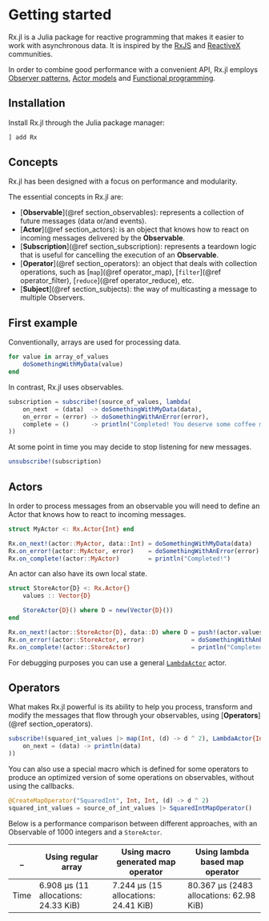 # Getting started

Rx.jl is a Julia package for reactive programming that makes it easier to work with asynchronous data. It is inspired by the [RxJS](https://github.com/ReactiveX/rxjs) and [ReactiveX](https://github.com/ReactiveX) communities.

In order to combine good performance with a convenient API, Rx.jl employs [Observer patterns](https://en.wikipedia.org/wiki/Observer_pattern), [Actor models](https://en.wikipedia.org/wiki/Actor_model) and [Functional programming](https://en.wikipedia.org/wiki/Functional_programming).

## Installation

Install Rx.jl through the Julia package manager:

```Julia
] add Rx
```

## Concepts

Rx.jl has been designed with a focus on performance and modularity.

The essential concepts in Rx.jl are:

- [__Observable__](@ref section_observables): represents a collection of future messages (data or/and events).
- [__Actor__](@ref section_actors): is an object that knows how to react on incoming messages delivered by the __Observable__.
- [__Subscription__](@ref section_subscription): represents a teardown logic that is useful for cancelling the execution of an __Observable__.
- [__Operator__](@ref section_operators): an object that deals with collection operations, such as [`map`](@ref operator_map), [`filter`](@ref operator_filter), [`reduce`](@ref operator_reduce), etc.
- [__Subject__](@ref section_subjects): the way of multicasting a message to multiple Observers.

## First example

Conventionally, arrays are used for processing data.

```Julia
for value in array_of_values
    doSomethingWithMyData(value)
end
```

In contrast, Rx.jl uses observables.

```Julia
subscription = subscribe!(source_of_values, lambda(
    on_next  = (data)  -> doSomethingWithMyData(data),
    on_error = (error) -> doSomethingWithAnError(error),
    complete = ()      -> println("Completed! You deserve some coffee man")
))
```

At some point in time you may decide to stop listening for new messages.

```Julia
unsubscribe!(subscription)
```

## Actors

In order to process messages from an observable you will need to define an Actor that knows how to react to incoming messages.

```Julia
struct MyActor <: Rx.Actor{Int} end

Rx.on_next!(actor::MyActor, data::Int) = doSomethingWithMyData(data)
Rx.on_error!(actor::MyActor, error)    = doSomethingWithAnError(error)
Rx.on_complete!(actor::MyActor)        = println("Completed!")
```

An actor can also have its own local state.

```Julia
struct StoreActor{D} <: Rx.Actor{}
    values :: Vector{D}

    StoreActor{D}() where D = new(Vector{D}())
end

Rx.on_next!(actor::StoreActor{D}, data::D) where D = push!(actor.values, data)
Rx.on_error!(actor::StoreActor, error)             = doSomethingWithAnError(error)
Rx.on_complete!(actor::StoreActor)                 = println("Completed: $(actor.values)")
```

For debugging purposes you can use a general [`LambdaActor`](@ref) actor.

## Operators

What makes Rx.jl powerful is its ability to help you process, transform and modify the messages that flow through your observables, using [__Operators__](@ref section_operators).

```Julia
subscribe!(squared_int_values |> map(Int, (d) -> d ^ 2), LambdaActor{Int}(
    on_next = (data) -> println(data)
))
```

You can also use a special macro which is defined for some operators to produce an optimized version of some operations on observables, without using the callbacks.

```Julia
@CreateMapOperator("SquaredInt", Int, Int, (d) -> d ^ 2)
squared_int_values = source_of_int_values |> SquaredIntMapOperator()
```

Below is a performance comparison between different approaches, with an Observable of 1000 integers and a `StoreActor`.

|   _  | Using regular array | Using macro generated map operator | Using lambda based map operator |
|------|---------------------|------------------------------------|---------------------------------|
| Time |6.908 μs (11 allocations: 24.33 KiB)|7.244 μs (15 allocations: 24.41 KiB)|80.367 μs (2483 allocations: 62.98 KiB)|
